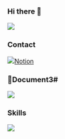 ### Hi there 👋
<img src="https://capsule-render.vercel.app/api?type=Venom&color=auto&height=300&section=header&text=JiHoon&%20render&fontSize=90" />

### Contact
<a href="https://www.notion.so/FrontEnd-Developer-e06ae84f8ae94b83bee9e457dc557466" target="_blank"><img src="https://img.shields.io/badge/000000?style=for-the-badge&logo=appveyor&logo=notion&logoColor=ffffff"/>Notion</a>

### Document3#
<a href="https://www.notion.so/FrontEnd-Developer-e06ae84f8ae94b83bee9e457dc557466" target="_blank"><img src="https://img.shields.io/badge/test-ffffff?style=plastic&logo=42&logoColor=ffffff"/></a>

### Skills
<img src="https://img.shields.io/badge/logo-javascript-blue?logo=javascript&logoColor=white"/>
